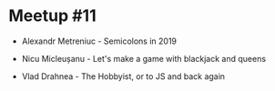 # Meetup #11

- Alexandr Metreniuc - Semicolons in 2019

- Nicu Micleușanu - Let's make a game with blackjack and queens

- Vlad Drahnea - The Hobbyist, or to JS and back again